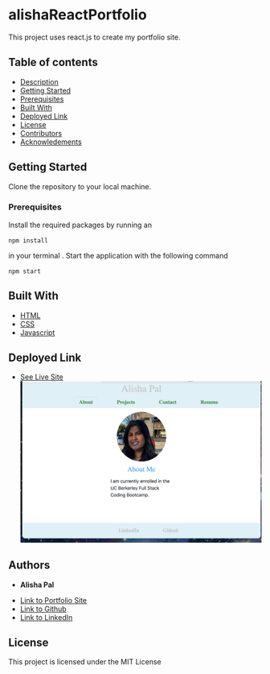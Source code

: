 # alishaReactPortfolio
This project uses react.js to create my portfolio site.


## Table of contents

- [Description](#description)
- [Getting Started](#getting)
- [Prerequisites](#prerequisites)
- [Built With](#built)
- [Deployed Link](#deployed)
- [License](#license)
- [Contributors](#contributors)
- [Acknowledements](#acknowledements)


## Getting Started
Clone the repository to your local machine.

### Prerequisites

Install the required packages by running an 
```
npm install
```
in your terminal . 
Start the application with the following command
```
npm start
```

## Built With

* [HTML](https://developer.mozilla.org/en-US/docs/Web/HTML)
* [CSS](https://developer.mozilla.org/en-US/docs/Web/CSS)
* [Javascript](https://developer.mozilla.org/en-US/docs/Web/JavaScript)

## Deployed Link

* [See Live Site]( https://apal96.github.io/alishaReactPortfolio/)
![Deployed Website](https://github.com/apal96/alishaReactPortfolio/blob/main/public/portfolio.png?raw=true)

## Authors

* **Alisha Pal** 

- [Link to Portfolio Site]( https://apal96.github.io/alishaReactPortfolio/ )
- [Link to Github](https://github.com/apal96)
- [Link to LinkedIn](https://www.linkedin.com/in/alisha-pal-6635361b5/)
## License

This project is licensed under the MIT License 


